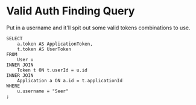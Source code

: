 
# Valid Auth Finding Query

Put in a username and it'll spit out some valid tokens combinations to use.

    SELECT 
        a.token AS ApplicationToken, 
        t.token AS UserToken
    FROM 
        User u 
    INNER JOIN
        Token t ON t.userId = u.id
    INNER JOIN
        Application a ON a.id = t.applicationId
    WHERE
        u.username = "Seer"
    ;
